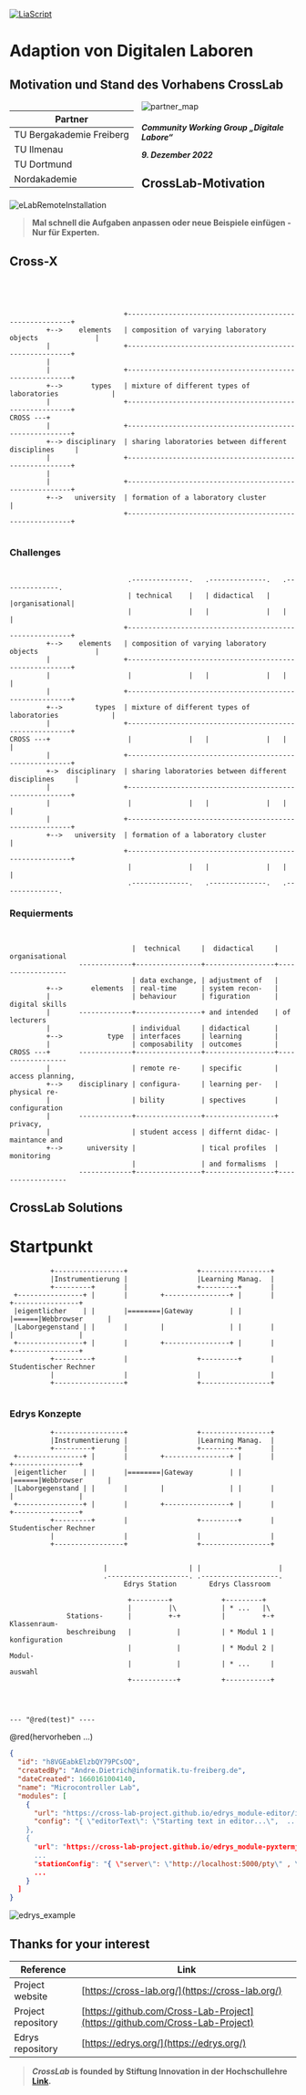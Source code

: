 <!--
author:   Sebastian Zug, André Dietrich
email:    sebastian.zug@informatik.tu-freiberg.de & andre.dietrich@informatik.tu-freiberg.de

version:  0.0.1
language: en
narrator: UK English Female

icon:     https://cross-lab.org/content/images/2021/11/Logo-mit-5-mehrfarbig.png

<span style="color:red">@0</span>

-->

[![LiaScript](https://raw.githubusercontent.com/LiaScript/LiaScript/master/badges/course.svg)](https://liascript.github.io/course/?https://raw.githubusercontent.com/Cross-Lab-Project/presentations/main/GeCon_2022_Adaptability/CrossLab_GeCon2022.md)

# Adaption von Digitalen Laboren
<h2>Motivation und Stand des Vorhabens CrossLab </h2>

<div style="width: 46%; float: left">

| Partner                  |
| ------------------------ |
| TU Bergakademie Freiberg |
| TU Ilmenau               |
| TU Dortmund              |
| Nordakademie             |

</div>

![partner_map](./Partners.png "")<!-- style="width: 50%; float: right" -->

<h5><p>Community Working Group „Digitale Labore“</p>9. Dezember 2022</h5>

## CrossLab-Motivation

![eLabRemoteInstallation](./OldRemoteLabMagdeburg.png "First remote-lab implementation [Industrial eLab](https://www.wihoforschung.de/wihoforschung/de/bmbf-projektfoerderung/foerderlinien/forschung-zur-digitalen-hochschulbildung/erste-foerderlinie-zur-digitalen-hochschulbildung/industrial-elab/industrial-elab_node.html)")<!-- style="width: 90%; display: block; margin-left: auto; margin-right: auto;"-->

> __Mal schnell die Aufgaben anpassen oder neue Beispiele einfügen - Nur für Experten.__

## Cross-X

```ascii




                            +--------------------------------------------------------+
         +-->    elements   | composition of varying laboratory objects              |
         |                  +--------------------------------------------------------+
         |
         |                  +--------------------------------------------------------+
         +-->       types   | mixture of different types of laboratories             |
         |                  +--------------------------------------------------------+
CROSS ---+
         |                  +--------------------------------------------------------+
         +--> disciplinary  | sharing laboratories between different disciplines     |
         |                  +--------------------------------------------------------+
         |
         |                  +--------------------------------------------------------+
         +-->   university  | formation of a laboratory cluster                      |
                            +--------------------------------------------------------+


```

### Challenges

```ascii

                             .--------------.   .--------------.   .--------------.
                             | technical    |   | didactical   |   |organisational|
                             |              |   |              |   |              |
                            +--------------------------------------------------------+
         +-->    elements   | composition of varying laboratory objects              |
         |                  +--------------------------------------------------------+
         |                   |              |   |              |   |              |
         |                  +--------------------------------------------------------+
         +-->        types  | mixture of different types of laboratories             |
         |                  +--------------------------------------------------------+
CROSS ---+                   |              |   |              |   |              |
         |                  +--------------------------------------------------------+
         +->  disciplinary  | sharing laboratories between different disciplines     |
         |                  +--------------------------------------------------------+
         |                   |              |   |              |   |              |
         |                  +--------------------------------------------------------+
         +-->   university  | formation of a laboratory cluster                      |
                            +--------------------------------------------------------+
                             |              |   |              |   |              |
                             .--------------.   .--------------.   .--------------.
```

### Requierments

```ascii


                              |  technical     |  didactical     |  organisational
                 -------------+----------------+-----------------+------------------
                              | data exchange, | adjustment of   |
         +-->       elements  | real-time      | system recon-   |
         |                    | behaviour      | figuration      | digital skills
         |       -------------+----------------+ and intended    | of lecturers
         |                    | individual     | didactical      |
         +-->           type  | interfaces     | learning        |
         |                    | composability  | outcomes        |
CROSS ---+       -------------+----------------+-----------------+------------------
         |                    | remote re-     | specific        | access planning,
         +-->    disciplinary | configura-     | learning per-   | physical re-
         |                    | bility         | spectives       | configuration
         |       -------------+----------------+-----------------+ privacy,
         |                    | student access | differnt didac- | maintance and
         +-->      university |                | tical profiles  | monitoring
                              |                | and formalisms  |
                 -------------+----------------+-----------------+------------------
```

## CrossLab Solutions

Startpunkt
==================


```ascii
          +-----------------+                 +-----------------+
          |Instrumentierung |                 |Learning Manag.  |    
          +---------+       |                 +---------+       |   
 +----------------+ |       |        +----------------+ |       |      +----------------+         
 |eigentlicher    | |       |========|Gateway         | |       |======|Webbrowser      |              
 |Laborgegenstand | |       |        |                | |       |      |                |     
 +----------------+ |       |        +----------------+ |       |      +----------------+   
          +---------+       |                 +---------+       |      Studentischer Rechner
          |                 |                 |                 |
          +-----------------+                 +-----------------+


```

### Edrys Konzepte


```ascii
          +-----------------+                 +-----------------+
          |Instrumentierung |                 |Learning Manag.  |    
          +---------+       |                 +---------+       |   
 +----------------+ |       |        +----------------+ |       |      +----------------+         
 |eigentlicher    | |       |========|Gateway         | |       |======|Webbrowser      |              
 |Laborgegenstand | |       |        |                | |       |      |                |     
 +----------------+ |       |        +----------------+ |       |      +----------------+   
          +---------+       |                 +---------+       |      Studentischer Rechner
          |                 |                 |                 |
          +-----------------+                 +-----------------+


                       |                    | |                   |
                       .--------------------. .-------------------.
                            Edrys Station        Edrys Classroom

                             +---------+            +---------+   
                             |         |\           | * ...   |\  
              Stations-      |         +-+          |         +-+    Klassenraum-
              beschreibung   |           |          | * Modul 1 |       konfiguration
                             |           |          | * Modul 2 |    Modul-
                             |           |          | * ...     |       auswahl
                             +-----------+          +-----------+




--- "@red(test)" ----

```

@red(hervorheben ...)




```json MicrocontrollerLab.config
{
  "id": "h8VGEabkElzbQY79PCsOQ",
  "createdBy": "Andre.Dietrich@informatik.tu-freiberg.de",
  "dateCreated": 1660161004140,
  "name": "Microcontroller Lab",
  "modules": [
    {
      "url": "https://cross-lab-project.github.io/edrys_module-editor/index.html",
      "config": "{ \"editorText\": \"Starting text in editor...\",  ....
    },
    {
      "url": "https://cross-lab-project.github.io/edrys_module-pyxtermjs/index.html",
      ...
      "stationConfig": "{ \"server\": \"http://localhost:5000/pty\" , \"execute\": \"pty-execute\" }",
      ...
    }
  ]
}
```

![edrys_example](./CrossLabEdrysSolution.jpeg "Resulting Edrys Laboratory Configuration")


## Thanks for your interest

| Reference          | Link |
|--------------------|------|
| Project website    | [https://cross-lab.org/](https://cross-lab.org/) |
| Project repository |[https://github.com/Cross-Lab-Project](https://github.com/Cross-Lab-Project) |
| Edrys repository   | [https://edrys.org/](https://edrys.org/)|

> ___CrossLab_ is founded by Stiftung Innovation in der Hochschullehre [Link](https://stiftung-hochschullehre.de/projekt/crosslab/).__
